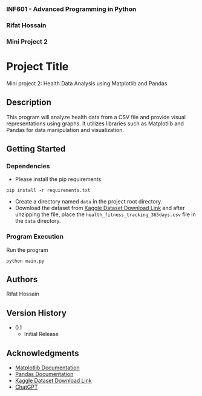 ### INF601 - Advanced Programming in Python
### Rifat Hossain   
### Mini Project 2
 
 
# Project Title
 
Mini project 2: Health Data Analysis using Matplotlib and Pandas
 
## Description
 
This program will analyze health data from a CSV file and provide visual representations using graphs. It utilizes libraries such as Matplotlib and Pandas for data manipulation and visualization.
 
## Getting Started
 
### Dependencies

* Please install the pip requirements:

```
pip install -r requirements.txt
```
* Create a directory named `data` in the project root directory.
* Download the dataset from [Kaggle Dataset Download Link](https://www.kaggle.com/datasets/waqasishtiaq/fitness/data) and after unzipping the file, place the `health_fitness_tracking_365days.csv` file in the `data` directory.
 
### Program Execution
 
Run the program

```
python main.py
```

## Authors

Rifat Hossain
 
## Version History
 
* 0.1
    * Initial Release
 

## Acknowledgments
 
* [Matplotlib Documentation](https://matplotlib.org/stable/tutorials/index.html)
* [Pandas Documentation](https://pandas.pydata.org/docs/getting_started/overview.html)
* [Kaggle Dataset Download Link](https://www.kaggle.com/datasets/waqasishtiaq/fitness/data)
* [ChatGPT](https://chatgpt.com/share/68d2e889-4068-8000-8f22-94ec4d59afed)
